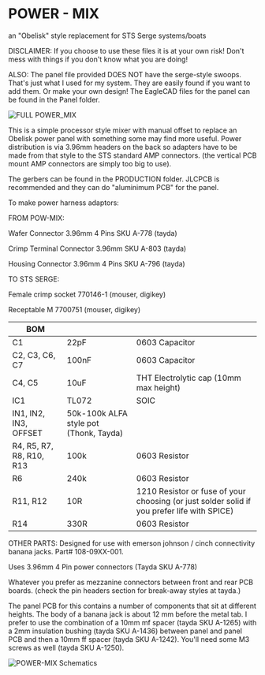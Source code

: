 # POWER - MIX
an "Obelisk" style replacement for STS Serge systems/boats

DISCLAIMER: If you choose to use these files it is at your own risk! Don't mess with things if you don't know what you are doing! 

ALSO: The panel file provided DOES NOT have the serge-style swoops. That's just what I used for my system. They are easily found if you want to add them. Or make your own design! The EagleCAD files for the panel can be found in the Panel folder. 

![FULL POWER_MIX](https://user-images.githubusercontent.com/14189382/152086013-0218dee9-e2ff-4ea6-9a9d-aae0ae721607.png)

This is a simple processor style mixer with manual offset to replace an Obelisk power panel with something some may find more useful. 
Power distribution is via 3.96mm headers on the back so adapters have to be made from that style to the STS standard AMP connectors. 
(the vertical PCB mount AMP connectors are simply too big to use).

The gerbers can be found in the PRODUCTION folder. JLCPCB is recommended and they can do "aluminimum PCB" for the panel. 

To make power harness adaptors:

FROM POW-MIX:

Wafer Connector 3.96mm 4 Pins SKU A-778 (tayda)

Crimp Terminal Connector 3.96mm SKU A-803 (tayda)

Housing Connector 3.96mm 4 Pins SKU A-796 (tayda)

TO STS SERGE: 

Female crimp socket 770146-1 (mouser, digikey)

Receptable M 7700751 (mouser, digikey)


| BOM                      |                                         |                                                                                             |
|--------------------------|-----------------------------------------|---------------------------------------------------------------------------------------------|
| C1                       | 22pF                                    | 0603 Capacitor                                                                              |
| C2, C3, C6, C7           | 100nF                                   | 0603 Capacitor                                                                              |
| C4, C5                   | 10uF                                    | THT Electrolytic cap (10mm max height)                                                      |
| IC1                      | TL072                                   | SOIC                                                                                        |
| IN1, IN2, IN3, OFFSET    | 50k-100k  ALFA style pot (Thonk, Tayda) |                                                                                             |
| R4, R5, R7, R8, R10, R13 | 100k                                    | 0603 Resistor                                                                               |
| R6                       | 240k                                    | 0603 Resistor                                                                               |
| R11, R12                 | 10R                                     | 1210 Resistor or fuse of your choosing (or just solder solid if you prefer life with SPICE) |
| R14                      | 330R                                    | 0603 Resistor                                                                               |

OTHER PARTS:
Designed for use with emerson johnson / cinch connectivity banana jacks. Part# 108-09XX-001. 

Uses 3.96mm 4 Pin power connectors (Tayda  SKU A-778)

Whatever you prefer as mezzanine connectors between front and rear PCB boards. (check the pin headers section for break-away styles at tayda.)  

The panel PCB for this contains a number of components that sit at different heights. The body of a banana jack is about 12 mm before the metal tab. 
I prefer to use the combination of a 10mm mf spacer (tayda SKU A-1265) with a 2mm insulation bushing (tayda SKU A-1436) between panel and panel PCB and then a 10mm ff spacer (tayda SKU A-1242). You'll need some M3 screws as well (tayda SKU A-1250).

![POWER-MIX Schematics](https://user-images.githubusercontent.com/14189382/152085439-753cea45-621d-4933-84f5-4ffa4fae0cab.png)
